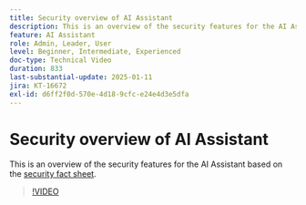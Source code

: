 ```yaml
---
title: Security overview of AI Assistant
description: This is an overview of the security features for the AI Assistant based on the security fact sheet.  
feature: AI Assistant
role: Admin, Leader, User
level: Beginner, Intermediate, Experienced
doc-type: Technical Video
duration: 833
last-substantial-update: 2025-01-11
jira: KT-16672
exl-id: d6ff2f0d-570e-4d18-9cfc-e24e4d3e5dfa
---
```

# Security overview of AI Assistant
This is an overview of the security features for the AI Assistant based on the <a href="https://www.adobe.com/content/dam/cc/en/trust-center/ungated/whitepapers/experience-cloud/adobe-ai-assistant-in-aep-security-fact-sheet.pdf">security fact sheet</a>. 

>[!VIDEO](https://video.tv.adobe.com/v/3441066/?learn=on&enablevpops)
